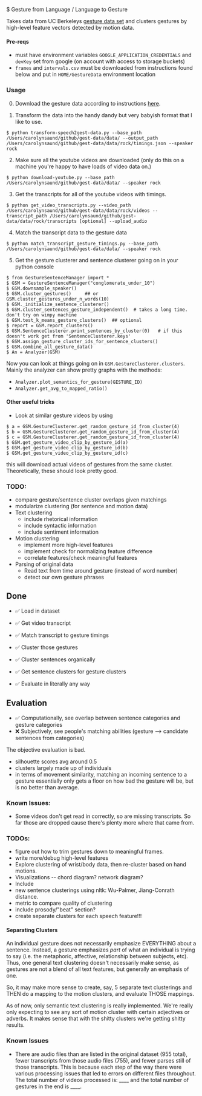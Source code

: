 $ Gesture from Language / Language to Gesture


Takes data from UC Berkeleys [gesture data set](http://people.eecs.berkeley.edu/~shiry/speech2gesture/) and clusters gestures by high-level feature vectors detected by motion data. 

#### Pre-reqs
* must have environment variables `GOOGLE_APPLICATION_CREDENTIALS` and `devKey` set from google (on account with access to storage buckets)
* `frames` and `intervals.csv` must be downloaded from instructions found below and put in `HOME/GestureData` environment location


### Usage
0. Download the gesture data according to instructions [here](https://github.com/amirbar/speech2gesture/blob/master/data/dataset.md).

1. Transform the data into the handy dandy but very babyish format that I like to use. 
```
$ python transform-speech2gest-data.py --base_path /Users/carolynsaund/github/gest-data/data/ --output_path /Users/carolynsaund/github/gest-data/data/rock/timings.json --speaker rock
```
2. Make sure all the youtube videos are downloaded (only do this on a machine you're happy to have loads of video data on.)
```
$ python download-youtube.py --base_path /Users/carolynsaund/github/gest-data/data/ --speaker rock
```
3. Get the transcripts for all of the youtube videos with timings.
```
$ python get_video_transcripts.py --video_path /Users/carolynsaund/github/gest-data/data/rock/videos --transcript_path /Users/carolynsaund/github/gest-data/data/rock/transcripts [optional] --upload_audio
```
4. Match the transcript data to the gesture data
```
$ python match_transcript_gesture_timings.py --base_path /Users/carolynsaund/github/gest-data/data/ --speaker rock
```
5. Get the gesture clusterer and sentence clusterer going on in your python console
```
$ from GestureSentenceManager import *
$ GSM = GestureSentenceManager("conglomerate_under_10")
$ GSM.downsample_speaker()
$ GSM.cluster_gestures()     ## or GSM.cluster_gestures_under_n_words(10)
$ GSM._initialize_sentence_clusterer()
$ GSM.cluster_sentences_gesture_independent()  # takes a long time. don't try on wimpy machine
$ GSM.test_k_means_gesture_clusters()  ## optional
$ report = GSM.report_clusters()
$ GSM.SentenceClusterer.print_sentences_by_cluster(0)   # if this doesn't work get from 'SentenceClusterer.keys'
$ GSM.assign_gesture_cluster_ids_for_sentence_clusters()
$ GSM.combine_all_gesture_data()
$ An = Analyzer(GSM)          
```
Now you can look at things going on in `GSM.GestureClusterer.clusters`. Mainly the analyzer can show pretty graphs with the methods:
- `Analyzer.plot_semantics_for_gesture(GESTURE_ID)`
- `Analyzer.get_avg_to_mapped_ratio()`

#### Other useful tricks
- Look at similar gesture videos by using 
```
$ a = GSM.GestureClusterer.get_random_gesture_id_from_cluster(4)
$ b = GSM.GestureClusterer.get_random_gesture_id_from_cluster(4)
$ c = GSM.GestureClusterer.get_random_gesture_id_from_cluster(4)
$ GSM.get_gesture_video_clip_by_gesture_id(a)
$ GSM.get_gesture_video_clip_by_gesture_id(b)
$ GSM.get_gesture_video_clip_by_gesture_id(c)
```
this will download actual videos of gestures from the same cluster. Theoretically, these should look pretty good. 




### TODO: 
- compare gesture/sentence cluster overlaps given matchings
- modularize clustering (for sentence and motion data)
- Text clustering 
    - include rhetorical information
    - include syntactic information
    - include sentiment information
- Motion clustering
    - implement more high-level features
    - implement check for normalizing feature difference
    - correlate features/check meaningful features
- Parsing of original data
    - Read text from time around gesture (instead of word number)
    - detect our own gesture phrases  

## Done
* :white_check_mark: Load in dataset

* :white_check_mark: Get video transcript

* :white_check_mark: Match transcript to gesture timings

* :white_check_mark: Cluster those gestures

* :white_check_mark: Cluster sentences organically

* :white_check_mark: Get sentence clusters for gesture clusters

* :white_check_mark: Evaluate in literally any way


## Evaluation
* :white_check_mark: Computationally, see overlap between sentence categories and gesture categories
* :x: Subjectively, see people's matching abilities (gesture --> candidate sentences from categories)

The objective evaluation is bad. 
* silhouette scores avg around 0.5
* clusters largely made up of individuals 
* in terms of movement similarity, matching an incoming sentence to a gesture essentially only gets a floor on how bad the gesture will be, but is no better than average.

### Known Issues:
- Some videos don't get read in correctly, so are missing transcripts. So far those are dropped cause there's plenty more where that came from. 


### TODOs:
- figure out how to trim gestures down to meaningful frames.
- write more/debug high-level features
- Explore clustering of wrist/body data, then re-cluster based on hand motions.
- Visualizations -- chord diagram? network diagram? 
- Include 
- new sentence clusterings using nltk: Wu-Palmer, Jiang-Conrath distance.
- metric to compare quality of clustering 
- include prosody/"beat" section?
- create separate clusters for each speech feature!!!



#### Separating Clusters
An individual gesture does not necessarily emphasize EVERYTHING about a sentence. Instead, 
a gesture emphasizes *part* of what an individual is trying to say (i.e. the metaphoric, affective, relationship between subjects, etc).
Thus, one general text clustering doesn't necessarily make sense, as gestures are not a blend of 
all text features, but generally an emphasis of one. 

So, it may make more sense to create, say, 5 separate text clusterings and THEN do a mapping to the 
motion clusters, and evaluate THOSE mappings. 

As of now, only semantic text clustering is really implemented. We're really only expecting to
see any sort of motion cluster with certain adjectives or adverbs. It makes sense that with the shitty clusters
we're getting shitty results.  


### Known Issues
* There are audio files than are listed in the original dataset (955 total), fewer transcripts from those audio files (755), and fewer parses still of those transcripts. This is because each step of the way there were various processing issues that led to errors on different files throughout. The total number of videos processed is: ____ and the total number of gestures in the end is ____. 